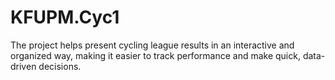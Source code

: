 # KFUPM.Cyc1
The project helps present cycling league results in an interactive and organized way, making it easier to track performance and make quick, data-driven decisions.
